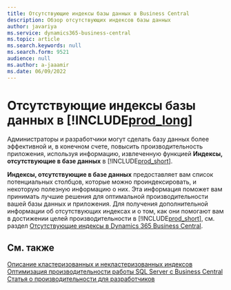 ```yaml
---
title: Отсутствующие индексы базы данных в Business Central
description: Обзор отсутствующих индексов базы данных
author: javariya
ms.service: dynamics365-business-central
ms.topic: article
ms.search.keywords: null
ms.search.form: 9521
audience: null
ms.author: a-jaaamir
ms.date: 06/09/2022
---
```

# <a name="database-missing-indexes-in-" />Отсутствующие индексы базы данных в [!INCLUDE[prod_long](includes/prod_long.md)]

Администраторы и разработчики могут сделать базу данных более эффективной и, в конечном счете, повысить производительность приложения, используя информацию, извлеченную функцией **Индексы, отсутствующие в базе данных** в [!INCLUDE[prod_short](includes/prod_short.md)].

**Индексы, отсутствующие в базе данных** предоставляет вам список потенциальных столбцов, которые можно проиндексировать, и некоторую полезную информацию о них. Эта информация поможет вам принимать лучшие решения для оптимальной производительности вашей базы данных и приложения. Для получения дополнительной информации об отсутствующих индексах и о том, как они помогают вам в достижении целей производительности в [!INCLUDE[prod_short](includes/prod_short.md)], см. раздел [Отсутствующие индексы в Dynamics 365 Business Central](/dynamics365/business-central/dev-itpro/administration/database-missing-indexes).

## <a name="see-also" />См. также

[Описание кластеризованных и некластеризованных индексов](/sql/relational-databases/indexes/clustered-and-nonclustered-indexes-described)  
[Оптимизация производительности работы SQL Server с Business Central](/dynamics365/business-central/dev-itpro/administration/optimize-sql-server-performance)  
[Статья о производительности для разработчиков](/dynamics365/business-central/dev-itpro/performance/performance-developer)  
